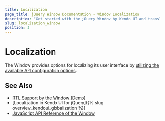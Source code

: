 ```yaml
---
title: Localization
page_title: jQuery Window Documentation - Window Localization
description: "Get started with the jQuery Window by Kendo UI and translate its messages for different culture locales."
slug: localization_window
position: 3
---
```


# Localization

The Window provides options for localizing its user interface by [utilizing the available API configuration options](/api/javascript/ui/window).

## See Also

* [RTL Support by the Window (Demo)](https://demos.telerik.com/kendo-ui/window/right-to-left-support)
* [Localization in Kendo UI for jQuery]({% slug overview_kendoui_globalization %})
* [JavaScript API Reference of the Window](/api/javascript/ui/window)
